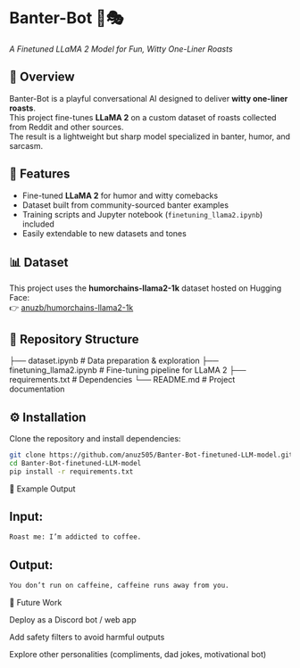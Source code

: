 # Banter-Bot 🤖🎭  
*A Finetuned LLaMA 2 Model for Fun, Witty One-Liner Roasts*  

## 📌 Overview  
Banter-Bot is a playful conversational AI designed to deliver **witty one-liner roasts**.  
This project fine-tunes **LLaMA 2** on a custom dataset of roasts collected from Reddit and other sources.  
The result is a lightweight but sharp model specialized in banter, humor, and sarcasm.  

## 🚀 Features  
- Fine-tuned **LLaMA 2** for humor and witty comebacks  
- Dataset built from community-sourced banter examples  
- Training scripts and Jupyter notebook (`finetuning_llama2.ipynb`) included  
- Easily extendable to new datasets and tones  

## 📊 Dataset  
This project uses the **humorchains-llama2-1k** dataset hosted on Hugging Face:  
👉 [anuzb/humorchains-llama2-1k](https://huggingface.co/datasets/anuzb/humorchains-llama2-1k)


## 📂 Repository Structure  
├── dataset.ipynb # Data preparation & exploration
├── finetuning_llama2.ipynb # Fine-tuning pipeline for LLaMA 2
├── requirements.txt # Dependencies
└── README.md # Project documentation


## ⚙️ Installation  
Clone the repository and install dependencies:  
```bash
git clone https://github.com/anuz505/Banter-Bot-finetuned-LLM-model.git
cd Banter-Bot-finetuned-LLM-model
pip install -r requirements.txt
```
📌 Example Output

## Input:
```bash
Roast me: I’m addicted to coffee.
```

## Output:
```bash
You don’t run on caffeine, caffeine runs away from you.
```
🔮 Future Work

Deploy as a Discord bot / web app

Add safety filters to avoid harmful outputs

Explore other personalities (compliments, dad jokes, motivational bot)
